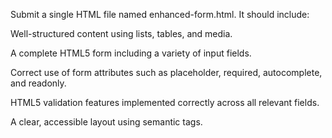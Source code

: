 Submit a single HTML file named enhanced-form.html. It should include:

Well-structured content using lists, tables, and media.

A complete HTML5 form including a variety of input fields.

Correct use of form attributes such as placeholder, required, autocomplete, and readonly.

HTML5 validation features implemented correctly across all relevant fields.

A clear, accessible layout using semantic tags.
